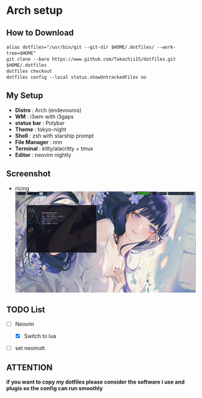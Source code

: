 # Arch setup

## How to Download
```  
alias dotfiles="/usr/bin/git --git-dir $HOME/.dotfiles/ --work-tree=$HOME"  
git clone --bare https://www.github.com/Takachii15/dotfiles.git $HOME/.dotfiles  
dotfiles checkout  
dotfiles config --local status.showUntrackedFiles no
```

## My Setup
* **Distro** : Arch (endevouros)
* **WM** : i3wm with i3gaps
* **status bar** : Polybar 
* **Theme** : tokyo-night
* **Shell** : zsh with starship prompt
* **File Manager** : nnn
* **Terminal** : kitty/alacritty + tmux 
* **Editor** : neovim nightly 

## Screenshot
* ricing
![Screenshot](./assets/ricing.png)


## TODO List
- [ ] Neovim
  - [x] Switch to lua
- [ ] set neomutt


## ATTENTION ##
**if you want to copy my dotfiles please consider the software i use and plugis so the config can run smoothly**
